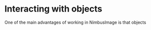 # Interacting with objects

One of the main advantages of working in NimbusImage is that objects&#x20;
